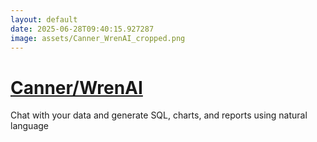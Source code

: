 ```yaml
---
layout: default
date: 2025-06-28T09:40:15.927287
image: assets/Canner_WrenAI_cropped.png
---
```


# [Canner/WrenAI](https://github.com/Canner/WrenAI)

Chat with your data and generate SQL, charts, and reports using natural language

